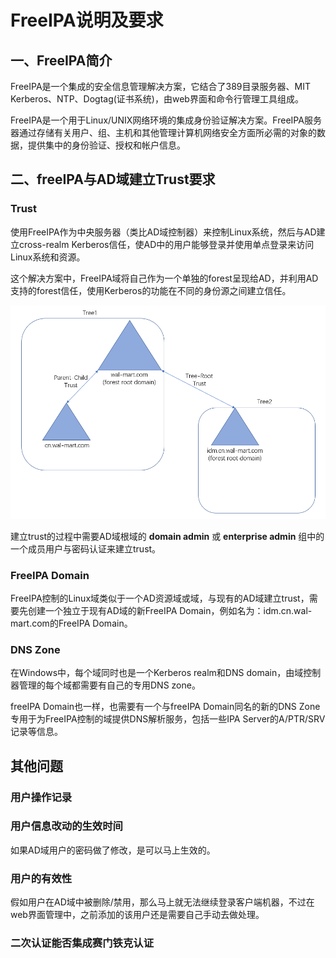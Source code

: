 # FreeIPA说明及要求



## 一、FreeIPA简介

FreeIPA是一个集成的安全信息管理解决方案，它结合了389目录服务器、MIT Kerberos、NTP、Dogtag(证书系统)，由web界面和命令行管理工具组成。

FreeIPA是一个用于Linux/UNIX网络环境的集成身份验证解决方案。FreeIPA服务器通过存储有关用户、组、主机和其他管理计算机网络安全方面所必需的对象的数据，提供集中的身份验证、授权和帐户信息。



## 二、freeIPA与AD域建立Trust要求

### Trust

使用FreeIPA作为中央服务器（类比AD域控制器）来控制Linux系统，然后与AD建立cross-realm Kerberos信任，使AD中的用户能够登录并使用单点登录来访问Linux系统和资源。

这个解决方案中，FreeIPA域将自己作为一个单独的forest呈现给AD，并利用AD支持的forest信任，使用Kerberos的功能在不同的身份源之间建立信任。

![1597038549047](IdM%E4%BB%8B%E7%BB%8D.assets/1597038549047.png)

建立trust的过程中需要AD域根域的 **domain admin** 或 **enterprise admin** 组中的一个成员用户与密码认证来建立trust。

### FreeIPA Domain

FreeIPA控制的Linux域类似于一个AD资源域或域，与现有的AD域建立trust，需要先创建一个独立于现有AD域的新FreeIPA Domain，例如名为：idm.cn.wal-mart.com的FreeIPA Domain。

### DNS Zone

在Windows中，每个域同时也是一个Kerberos realm和DNS domain，由域控制器管理的每个域都需要有自己的专用DNS zone。

freeIPA Domain也一样，也需要有一个与freeIPA Domain同名的新的DNS Zone专用于为FreeIPA控制的域提供DNS解析服务，包括一些IPA Server的A/PTR/SRV记录等信息。



## 其他问题

### 用户操作记录

### 用户信息改动的生效时间

如果AD域用户的密码做了修改，是可以马上生效的。

### 用户的有效性

假如用户在AD域中被删除/禁用，那么马上就无法继续登录客户端机器，不过在web界面管理中，之前添加的该用户还是需要自己手动去做处理。

### 二次认证能否集成赛门铁克认证